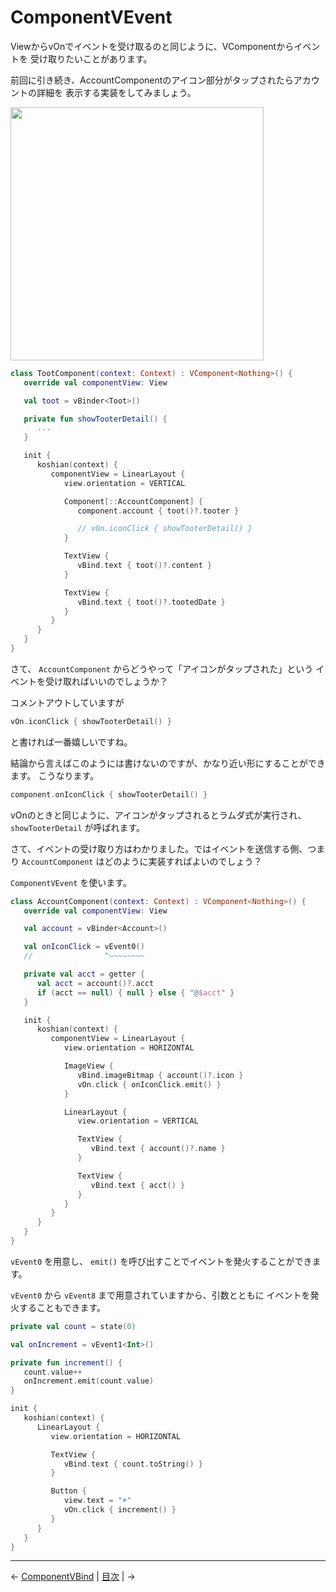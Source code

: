 
ComponentVEvent
================================================================================

ViewからvOnでイベントを受け取るのと同じように、VComponentからイベントを
受け取りたいことがあります。

前回に引き続き、AccountComponentのアイコン部分がタップされたらアカウントの詳細を
表示する実装をしてみましょう。

<img src="https://raw.github.com/wcaokaze/Vue.android/master/imgs/example_status.png" width="405px">

```kotlin
class TootComponent(context: Context) : VComponent<Nothing>() {
   override val componentView: View

   val toot = vBinder<Toot>()

   private fun showTooterDetail() {
      ...
   }

   init {
      koshian(context) {
         componentView = LinearLayout {
            view.orientation = VERTICAL

            Component[::AccountComponent] {
               component.account { toot()?.tooter }

               // vOn.iconClick { showTooterDetail() }
            }

            TextView {
               vBind.text { toot()?.content }
            }

            TextView {
               vBind.text { toot()?.tootedDate }
            }
         }
      }
   }
}
```
さて、 `AccountComponent` からどうやって「アイコンがタップされた」という
イベントを受け取ればいいのでしょうか？

コメントアウトしていますが
```kotlin
vOn.iconClick { showTooterDetail() }
```
と書ければ一番嬉しいですね。

結論から言えばこのようには書けないのですが、かなり近い形にすることができます。
こうなります。
```kotlin
component.onIconClick { showTooterDetail() }
```

vOnのときと同じように、アイコンがタップされるとラムダ式が実行され、
`showTooterDetail` が呼ばれます。

さて、イベントの受け取り方はわかりました。ではイベントを送信する側、つまり
`AccountComponent` はどのように実装すればよいのでしょう？

`ComponentVEvent` を使います。

```kotlin
class AccountComponent(context: Context) : VComponent<Nothing>() {
   override val componentView: View

   val account = vBinder<Account>()

   val onIconClick = vEvent0()
   //                ^~~~~~~~~

   private val acct = getter {
      val acct = account()?.acct
      if (acct == null) { null } else { "@$acct" }
   }

   init {
      koshian(context) {
         componentView = LinearLayout {
            view.orientation = HORIZONTAL

            ImageView {
               vBind.imageBitmap { account()?.icon }
               vOn.click { onIconClick.emit() }
            }

            LinearLayout {
               view.orientation = VERTICAL

               TextView {
                  vBind.text { account()?.name }
               }

               TextView {
                  vBind.text { acct() }
               }
            }
         }
      }
   }
}
```
`vEvent0` を用意し、 `emit()` を呼び出すことでイベントを発火することができます。

`vEvent0` から `vEvent8` まで用意されていますから、引数とともに
イベントを発火することもできます。

```kotlin
private val count = state(0)

val onIncrement = vEvent1<Int>()

private fun increment() {
   count.value++
   onIncrement.emit(count.value)
}

init {
   koshian(context) {
      LinearLayout {
         view.orientation = HORIZONTAL

         TextView {
            vBind.text { count.toString() }
         }

         Button {
            view.text = "+"
            vOn.click { increment() }
         }
      }
   }
}
```


* * * * * * * * * * * * * * * * * * * * * * * * * * * * * * * * * * * * * * * *

← [ComponentVBind](ComponentVBinder.md)  |  [目次](../README-ja.md#チュートリアル)  |  →

